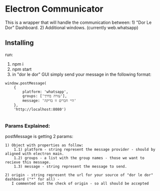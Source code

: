 # Electron Communicator

This is a wrapper that will handle the communication between:
    1) "Dor Le Dor" Dashboard.
    2) Additional windows. (currently web.whatsapp)

## Installing

run:

1) npm i
2) npm start
3) in "dor le dor" GUI simply send your message in the following format: 

```
window.postMessage(
    {
        platform: 'whatsapp',
        groups: ['עזרה בדרך'],
        message: 'היי חברים זו בדיקה'
    },
    'http://localhost:8080')
    
```

### Params Explained:
    
postMessage is getting 2 params:

    1) Object with properties as follow:
        1.1) platform - string represent the message provider - should by aligned with electron main.
        1.2) groups - a list with the group names - those we want to recieve this message.
        1.3) message - string represent the message to send.

    2) origin - string represent the url for your source of "dor le dor" dashboard ("*" for all) - 
       I commented out the check of origin - so all should be accepted


